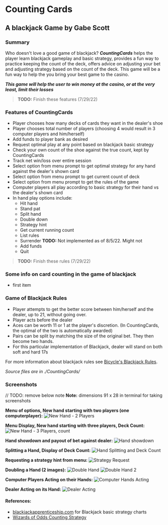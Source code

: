 # Counting Cards 

## A blackjack Game by Gabe Scott

### Summary
Who doesn't love a good game of blackjack? ***CountingCards*** helps the player learn blackjack gameplay and basic strategy, provides a fun way to practice keeping the count of the deck, offers advice on adjusting your bet and adjusting strategy based on the count of the deck. This game will be a fun way to help the you bring your best game to the casino. 

***This game will help the user to win money at the casino, or at the very least, limit their losses***

> **TODO:** Finish these features (7/29/22)

### Features of CountingCards
- Player chooses how many decks of cards they want in the dealer's shoe
- Player chooses total number of players (choosing 4 would result in 3 computer players and him/herself)
- Add funds to player bank as desired
- Request optimal play at any point based on blackjack basic strategy
- Check your own count of the shoe against the true count, kept by CountingCards
- Track net win/loss over entire session
- Select option from menu prompt to get optimal strategy for any hand against the dealer's shown card
- Select option from menu prompt to get current count of deck
- Select option from menu prompt to get the rules of the game
- Computer players all play according to basic strategy for their hand vs the dealer's shown card
- In hand play options include:
    - Hit hand
    - Stand pat
    - Split hand
    - Double down
    - Strategy hint
    - Get current running count
    - List rules
    - Surrender  **TODO:** Not implemented as of 8/5/22. Might not
    - Add funds
    - Quit      

> **TODO:** Finish these rules (7/29/22)


### Some info on card counting in the game of blackjack
- first item


### Game of Blackjack Rules

- Player attempts to get the better score between him/herself and the dealer, up to 21, without going over. 
- Player acts before the dealer
- Aces can be worth 11 or 1 at the player's discretion. (In CountingCards, the optimal of the two is automatically awarded)
- Pairs can be split by matching the size of the original bet. They then become two hands.
- For this particular implementation of Blackjack, dealer will stand on both soft and hard 17s

For more information about blackjack rules see [Bicycle's Blackjack Rules](https://bicyclecards.com/how-to-play/blackjack/).

*Source files are in ./CountingCards/*

### Screenshots

// TODO: remove below note
**Note:** dimensions 91 x 28 in terminal for taking screenshots

**Menu of options, New hand starting with two players (one computerplayer):**
![New Hand - 2 Players](/screenshots/8_7_22/newhand_2players.png "New Hand with 2 Players")

**Menu Display, New hand starting with three players, Deck Count:**
![New Hand - 3 Players, count](/screenshots/8_7_22/count_menu_multihands.png "New Hand with 3 Players")

**Hand showdown and payout of bet against dealer:**
![Hand showdown](/screenshots/8_7_22/showdown.png "Showdown Against Dealer")

**Splitting a Hand, Display of Deck Count:**
![Hand Splitting and Deck Count](/screenshots/8_7_22/split_count.png "Splitting a Hand and Deck Count")

**Requesting a strategy hint from menu:**
![Strategy Request](/screenshots/8_7_22/strats_menu.png "Requesting Strategy Hint")

**Doubling a Hand (2 images):**
![Double Hand](/screenshots/8_7_22/double2.png "Doubling Hand")
![Double Hand 2](/screenshots/8_7_22/double.png "Doubling Hand 2")

**Computer Players Acting on their Hands:**
![Computer Hands Acting](/screenshots/8_7_22/multi_player_action.png "Computer Action")

**Dealer Acting on its Hand:**
![Dealer Acting](/screenshots/8_7_22/pat_dealeraction.png "Dealer Action")

#### References:
- [blackjackapprenticeship.com](https://www.blackjackapprenticeship.com/blackjack-strategy-charts/) for Blackjack basic strategy charts
- [Wizards of Odds Counting Strategy](https://wizardofodds.com/games/blackjack/card-counting/high-low/)
